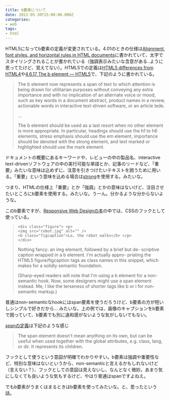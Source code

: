 ```yaml
---
title: b要素について
date: 2012-05-30T15:00:00.000Z
categories:
- web
tags:
- html
---
```

HTML5になってb要素の定義が変更されている。4.01のときの仕様は[Alignment, font styles, and horizontal rules in HTML documents](http://www.w3.org/TR/1999/REC-html401-19991224/present/graphics.html#edef-B)に書かれていて、太字でスタイリングされることが書かれている（強調表示みたいな含意がある..ように思ってたけど、覚えてない）。HTML5での定義は[HTML5 differences from HTML4](http://www.w3.org/TR/html5-diff/#changed-elements)や[4.6.17 The b element — HTML5](http://www.w3.org/TR/html5/the-b-element.html#the-b-element)で、下記のように書かれている。

<!-- more -->

> The b element now represents a span of text to which attention is being drawn for utilitarian purposes without conveying any extra importance and with no implication of an alternate voice or mood, such as key words in a document abstract, product names in a review, actionable words in interactive text-driven software, or an article lede.
> 
> ...
> 
> The b element should be used as a last resort when no other element is more appropriate. In particular, headings should use the h1 to h6 elements, stress emphasis should use the em element, importance should be denoted with the strong element, and text marked or highlighted should use the mark element.

ドキュメントの概要にあるキーワードや、レビューの中の製品名、interactive text-drivenソフトウェアの中の実行可能な単語とか、記事のリードなど、「重要」みたいな意味は込めずに、注意を引きつけたいテキストを囲うために用いる。「重要」という意味を込める場合は[strong](http://www.w3.org/TR/html5/the-strong-element.html#the-strong-element)を使用する。みたいな。

つまり、HTMLの仕様上「重要」とか「強調」とかの意味はないけど、注目させたいところにb要素を使用する。みたいな。うーん。分かるような分からないような。

このb要素ですが、[Responsive Web Designの本](http://www.abookapart.com/products/responsive-web-design)の中では、CSSのフックとして使っている。

> ```
> <div class="figure"> <p>
> <img src="robot.jpg" alt="" />
> <b class="figcaption">Lo, the robot walks</b> </p>
> </div>
> 
> ```
> 
> Nothing fancy: an img element, followed by a brief but de- scriptive caption wrapped in a b element. I'm actually appro- priating the HTML5 figure/figcaption tags as class names in this snippet, which makes for a solidly semantic foundation.
> 
> (Sharp-eyed readers will note that I'm using a b element for a non-semantic hook. Now, some designers might use a span element instead. Me, I like the terseness of shorter tags like b or i for non-semantic markup.)

普通はnon-semanticなhookにはspan要素を使うだろうけど、b要素の方が短いしシンプルで好きだから... みたいな。上の例では、画像のキャプションをb要素で囲っていて、b要素でも別に違和感がないような気がしないでもない。

[spanの定義](http://www.w3.org/TR/html5/the-span-element.html#the-span-element)は下記のような感じ

> The span element doesn't mean anything on its own, but can be useful when used together with the global attributes, e.g. class, lang, or dir. It represents its children.

フックとして使うという意図が明確でわかりやすい。b要素は強調や重要性など、特別な意味はないというから、non-semanticと言えるかもしれないけど（言えない？）、フックとしての意図は見えないし、なんとなく微妙。あまり気にしなくても良いような気もするけど、やはり普通はspanですよねえ。

でもb要素がうまくはまるときはb要素を使ってみたいな。と、思ったという話。
